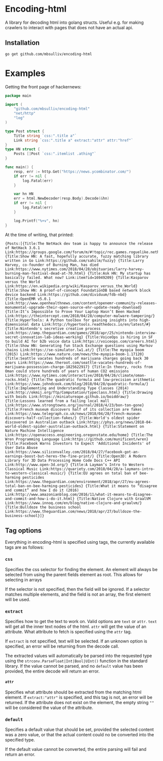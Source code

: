 # Encoding-html
A library for decoding html into golang structs. Useful e.g.
for making crawlers to interact with pages that does not have an actual api.

## Installation
```
go get github.com/mbsulliv/encoding-html
```

# Examples
Getting the front page of hackernews:

```go
package main

import (
	"github.com/mbsulliv/encoding-html"
	"net/http"
	"log"
)

type Post struct {
	Title string `css:".title a"`
	Link string `css:".title a" extract:"attr" attr:"href"`
}
type HN struct {
	Posts []Post `css:".itemlist .athing"`
}

func main() {
	resp, err := http.Get("https://news.ycombinator.com/")
	if err != nil {
		log.Fatal(err)
	}

	var hn HN
	err = html.NewDecoder(resp.Body).Decode(&hn)
	if err != nil {
		log.Fatal(err)
	}

	log.Printf("%+v", hn)
}
```

At the time of writing, that printed: 
```
{Posts:[{Title:The NetHack dev team is happy to announce the release of NetHack 3.6.1 Link:https://groups.google.com/forum/m/#!topic/rec.games.roguelike.nethack/XhcIrLlNzpA} {Title:Show HN: A fast, hopefully accurate, fuzzy matching library written in Go Link:https://github.com/sahilm/fuzzy} {Title:Larry Harvey, co-founder of Burning Man, has died Link:https://www.nytimes.com/2018/04/28/obituaries/larry-harvey-burning-man-festival-dead-at-70.html} {Title:Ask HN: My startup has basically failed. What now? Link:item?id=16949209} {Title:Kasparov versus the World Link:https://en.wikipedia.org/wiki/Kasparov_versus_the_World} {Title:Show HN: A proof-of-concept FoundationDB based network block device backend Link:https://github.com/dividuum/fdb-nbd} {Title:OpenEMR v5.0.1 Link:http://www.openhealthnews.com/content/openemr-community-releases-monumental-upgrade-their-open-source-ehr-update-ready-download} {Title:It’s Impossible to Prove Your Laptop Hasn’t Been Hacked Link:https://theintercept.com/2018/04/28/computer-malware-tampering/} {Title:HyperTools: A Python toolbox for gaining insights into high-dimensional data Link:http://hypertools.readthedocs.io/en/latest/#} {Title:Nintendo's secretive creative process Link:https://amp.theguardian.com/games/2018/apr/25/nintendo-interview-secret-innovation-lab-ideas-working} {Title:VoiceOps is hiring in SF to build AI for b2b voice data Link:https://voiceops.com/careers.html} {Title:Show HN: Generating fun Stack Exchange questions using Markov chains Link:https://se-simulator.lw1.at/} {Title:The myopia boom (2015) Link:https://www.nature.com/news/the-myopia-boom-1.17120} {Title:Seattle vacates hundreds of marijuana charges going back 30 years Link:https://www.theroot.com/seattle-vacates-hundreds-of-marijuana-possession-charge-1825622917} {Title:In theory, rocks from Oman could store hundreds of years of human CO2 emissions Link:https://www.nytimes.com/interactive/2018/04/26/climate/oman-rocks.html} {Title:The quadratic formula and low-precision arithmetic Link:https://www.johndcook.com/blog/2018/04/28/quadratic-formula/} {Title:Implementing and Understanding Type Classes (2014) Link:http://okmij.org/ftp/Computation/typeclass.html} {Title:Drawing with boids Link:https://miniatureape.github.io/boiddraw/} {Title:Lessons learned from a failing local mall Link:https://www.strongtowns.org/journal/2018/4/23/bon-ton-gone} {Title:French museum discovers half of its collection are fakes Link:https://www.telegraph.co.uk/news/2018/04/28/french-museum-discovers-half-collection-fakes/} {Title:World's oldest spider discovered in Australian outback Link:https://phys.org/news/2018-04-world-oldest-spider-australian-outback.html} {Title:Statement on Nature Machine Intelligence Link:https://openaccess.engineering.oregonstate.edu/home} {Title:The Wren Programming Language Link:https://github.com/munificent/wren} {Title:Facebook Warns Investors to Expect 'Additional Incidents' of User Data Abuse Link:https://www.siliconvalley.com/2018/04/27/facebook-got-an-earnings-boost-but-heres-the-fine-print/} {Title:Open3D: A Modern Library for 3D Data Processing Home Code Docs C++ API Link:http://www.open-3d.org/} {Title:A Layman’s Intro to Western Classical Music Link:https://quariety.com/2018/04/28/a-laymans-intro-to-western-classical-music/} {Title:EU agrees on total ban of bee-harming pesticides Link:https://www.theguardian.com/environment/2018/apr/27/eu-agrees-total-ban-on-bee-harming-pesticides} {Title:What it means to “disagree and commit” and how I do it (2016) Link:http://www.amazonianblog.com/2016/11/what-it-means-to-disagree-and-commit-and-how-i-do-it.html} {Title:Native Clojure with GraalVM Link:https://www.innoq.com/en/blog/native-clojure-and-graalvm/} {Title:Bulldoze the business school Link:https://www.theguardian.com/news/2018/apr/27/bulldoze-the-business-school}]}
```

## Tag options
Everything in encoding-html is specified using tags, the currently available tags are as follows:

### `css`
Specifies the css selector for finding the element. An element
will always be selected from using the parent fields element as root.
This allows for selecting in arrays

If the selector is not specified, then the field will be ignored.
If a selector matches multiple elements, and the field is not an array,
the first element will be used.


### `extract`
Specifies how to get the text to work on.
Valid options are `text` or `attr`. `text` will get all the inner text nodes of the html.
`attr` will get the value of an attribute. What attribute to fetch is specified
using the `attr` tag.

If `extract` is not specified, text will be selected.
If an unknown option is specified, an error will be returning from the decode call.

The extracted values will automatically be parsed into the requested type using the
`strconv.ParseFloat|Int|Bool|UInt()` function in the standard library. If the value
cannot be parsed, and no `default` value has been provided, the entire decode will
return an error.

#### `attr`
Specifies what attribute should be extracted from the matching html element.
If `extract:"attr"` is specified, and this tag is not, an error will be returned.
If the attribute does not exist on the element, the empty string `""` will be considered the value
of the attribute.

### `default`
Specifies a default value that should be set, provided the selected content
was a zero value, or that the actual content could no be converted into the
specified type.

If the default value cannot be converted, the entire parsing will fail and
return an error.
